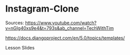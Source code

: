 # Instagram-Clone

Sources:
https://www.youtube.com/watch?v=nGIg40xs9e4&t=793s&ab_channel=TechWithTim

https://docs.djangoproject.com/en/5.0/topics/templates/

Lesson Slides
